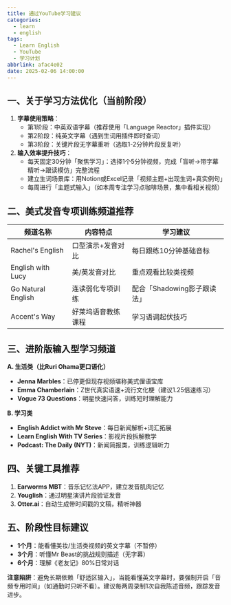 ```yaml
---
title: 通过YouTube学习建议
categories:
  - learn
  - english
tags:
  - Learn English
  - YouTube
  - 学习计划
abbrlink: afac4e02
date: 2025-02-06 14:00:00
---
```


## 一、关于学习方法优化（当前阶段）

1. **字幕使用策略**：
    - 第1阶段：中英双语字幕（推荐使用「Language Reactor」插件实现）
    - 第2阶段：纯英文字幕（遇到生词用插件即时查词）
    - 第3阶段：关键片段无字幕重听（选取1-2分钟片段反复听）
2. **输入效率提升技巧**：
    - 每天固定30分钟「聚焦学习」：选择1个5分钟视频，完成「盲听→带字幕精听→跟读模仿」完整流程
    - 建立生词场景库：用Notion或Excel记录「视频主题+出现生词+真实例句」
    - 每周进行「主题式输入」（如本周专注学习点咖啡场景，集中看相关视频）

## 二、美式发音专项训练频道推荐

|频道名称|内容特点|学习建议|
|---|---|---|
|Rachel's English|口型演示+发音对比|每日跟练10分钟基础音标|
|English with Lucy|美/英发音对比|重点观看比较类视频|
|Go Natural English|连读弱化专项训练|配合「Shadowing影子跟读法」|
|Accent's Way|好莱坞语音教练课程|学习语调起伏技巧|

## 三、进阶版输入型学习频道

**A. 生活类（比Ruri Ohama更口语化）**

- **Jenna Marbles**：已停更但现存视频堪称美式俚语宝库
- **Emma Chamberlain**：Z世代真实语速+流行文化梗（建议1.25倍速练习）
- **Vogue 73 Questions**：明星快速问答，训练短时理解能力

**B. 学习类**

- **English Addict with Mr Steve**：每日新闻解析+词汇拓展
- **Learn English With TV Series**：影视片段拆解教学
- **Podcast: The Daily (NYT)**：新闻简报类，训练逻辑听力

## 四、关键工具推荐

1. **Earworms MBT**：音乐记忆法APP，建立发音肌肉记忆
2. **Youglish**：通过明星演讲片段验证发音
3. **Otter.ai**：自动生成带时间戳的文稿，精听神器

## 五、阶段性目标建议

- **1个月**：能看懂美妆/生活类视频的英文字幕（不暂停）
- **3个月**：听懂Mr Beast的挑战规则描述（无字幕）
- **6个月**：理解《老友记》80%日常对话

**注意陷阱**：避免长期依赖「舒适区输入」，当能看懂英文字幕时，要强制开启「音频专用时间」（如通勤时只听不看）。建议每两周录制1次自我陈述音频，跟踪发音进步。